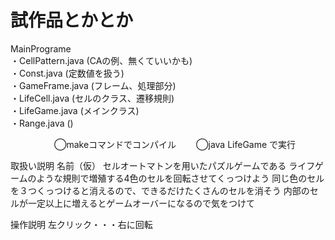# 試作品とかとか

MainPrograme \
   ・CellPattern.java (CAの例、無くていいかも)\
   ・Const.java       (定数値を扱う)\
   ・GameFrame.java   (フレーム、処理部分)\
   ・LifeCell.java    (セルのクラス、遷移規則)\
   ・LifeGame.java    (メインクラス)\
   ・Range.java       ()

　　　　　◯makeコマンドでコンパイル
     　　◯java LifeGame で実行

取扱い説明
名前（仮）
セルオートマトンを用いたパズルゲームである
ライフゲームのような規則で増殖する4色のセルを回転させてくっつけよう
同じ色のセルを３つくっつけると消えるので、できるだけたくさんのセルを消そう
内部のセルが一定以上に増えるとゲームオーバーになるので気をつけて

操作説明
左クリック・・・右に回転

